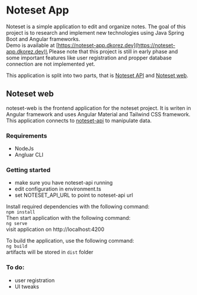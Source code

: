 # Noteset App
Noteset is a simple application to edit and organize notes. The goal of this project is to research and implement new technologies using Java Spring Boot and Angular frameworks.\
Demo is available at [https://noteset-app.dkorez.dev](https://noteset-app.dkorez.dev)\
Please note that this project is still in early phase and some important features like user registration and propper database connection are not implemented yet.

This application is split into two parts, that is [Noteset API](https://github.com/dkorez/noteset-api) and [Noteset web](https://github.com/dkorez/noteset-web).

## Noteset web
noteset-web is the frontend application for the noteset project. It is writen in Angular framework and uses Angular Material and Tailwind CSS framework.\
This application connects to [noteset-api](https://github.com/dkorez/noteset-api) to manipulate data.

### Requirements
- NodeJs
- Angluar CLI

### Getting started
- make sure you have noteset-api running
- edit configuration in environment.ts
- set NOTESET_API_URL to point to noteset-api url

Install required dependencies with the following command:\
`npm install`\
Then start application with the following command:\
`ng serve`\
visit application on http://localhost:4200

To build the application, use the following command:\
`ng build` \
artifacts will be stored in `dist` folder

### To do:
- user registration
- UI tweaks
